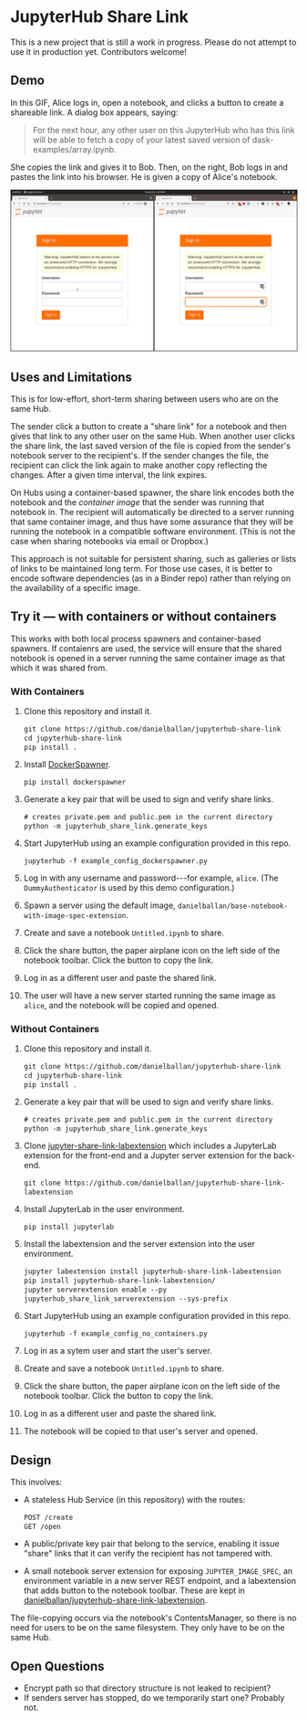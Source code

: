 # JupyterHub Share Link

This is a new project that is still a work in progress. Please do not attempt to
use it in production yet. Contributors welcome!

## Demo

In this GIF, Alice logs in, open a notebook, and clicks a button to create a
shareable link. A dialog box appears, saying:

> For the next hour, any other user on this JupyterHub who has this link will be
> able to fetch a copy of your latest saved version of
> dask-examples/array.ipynb.

She copies the link and gives it to Bob. Then, on the right, Bob logs in and
pastes the link into his browser. He is given a copy of Alice's notebook.

![Demo](https://github.com/danielballan/jupyterhub-share-link/blob/master/demo.gif?raw=true)

## Uses and Limitations

This is for low-effort, short-term sharing between users who are on the same
Hub.

The sender click a button to create a "share link" for a notebook and then gives
that link to any other user on the same Hub. When another user clicks the share
link, the last saved version of the file is copied from the sender's notebook server to
the recipient's. If the sender changes the file, the recipient can click the
link again to make another copy reflecting the changes. After a given time
interval, the link expires.

On Hubs using a container-based spawner, the share link encodes both the
notebook and the *container image* that the sender was running that notebook in.
The recipient will automatically be directed to a server running that same
container image, and thus have some assurance that they will be running the
notebook in a compatible software environment. (This is not the case when
sharing notebooks via email or Dropbox.)

This approach is not suitable for persistent sharing, such as galleries or lists
of links to be maintained long term. For those use cases, it is better to encode
software dependencies (as in a Binder repo) rather than relying on the
availability of a specific image.

## Try it &mdash; with containers or without containers

This works with both local process spawners and container-based spawners. If
contaienrs are used, the service will ensure that the shared notebook is opened
in a server running the same container image as that which it was shared from.

### With Containers

1. Clone this repository and install it.

    ```
    git clone https://github.com/danielballan/jupyterhub-share-link
    cd jupyterhub-share-link
    pip install .
    ```

2. Install [DockerSpawner](https://github.com/jupyterhub/dockerspawner).

    ```
    pip install dockerspawner
    ```

3. Generate a key pair that will be used to sign and verify share links.

    ```
    # creates private.pem and public.pem in the current directory
    python -m jupyterhub_share_link.generate_keys
    ```

4. Start JupyterHub using an example configuration provided in this repo.

    ```
    jupyterhub -f example_config_dockerspawner.py
    ```

5. Log in with any username and password---for example, ``alice``.
   (The ``DummyAuthenticator`` is used by this demo configuration.)

6. Spawn a server using the default image,
   ``danielballan/base-notebook-with-image-spec-extension``.

7. Create and save a notebook ``Untitled.ipynb`` to share.

8. Click the share button, the paper airplane icon on the left side of the
   notebook toolbar. Click the button to copy the link.

9. Log in as a different user and paste the shared link.

10. The user will have a new server started running the same image as ``alice``,
    and the notebook will be copied and opened.

### Without Containers

1. Clone this repository and install it.

    ```
    git clone https://github.com/danielballan/jupyterhub-share-link
    cd jupyterhub-share-link
    pip install .
    ```

2. Generate a key pair that will be used to sign and verify share links.

    ```
    # creates private.pem and public.pem in the current directory
    python -m jupyterhub_share_link.generate_keys
    ```

3. Clone [jupyter-share-link-labextension](https://github.com/danielballan/jupyterhub-share-link-labextension)
   which includes a JupyterLab extension for the front-end and a Jupyter server
   extension for the back-end.

    ```
    git clone https://github.com/danielballan/jupyterhub-share-link-labextension
    ```

4. Install JupyterLab in the user environment.

   ```
   pip install jupyterlab
   ```

5. Install the labextension and the server extension into the user environment.

    ```
    jupyter labextension install jupyterhub-share-link-labextension
    pip install jupyterhub-share-link-labextension/
    jupyter serverextension enable --py jupyterhub_share_link_serverextension --sys-prefix
    ```

6. Start JupyterHub using an example configuration provided in this repo.

    ```
    jupyterhub -f example_config_no_containers.py
    ```

7. Log in as a sytem user and start the user's server.

8. Create and save a notebook ``Untitled.ipynb`` to share.

9. Click the share button, the paper airplane icon on the left side of the
   notebook toolbar. Click the button to copy the link.

10. Log in as a different user and paste the shared link.

11. The notebook will be copied to that user's server and opened.

## Design

This involves:

* A stateless Hub Service (in this repository) with the routes:

  ```
  POST /create
  GET /open
  ```
* A public/private key pair that belong to the service, enabling it issue
  "share" links that it can verify the recipient has not tampered with.
* A small notebook server extension for exposing ``JUPYTER_IMAGE_SPEC``, an
  environment variable in a new server REST endpoint, and a labextension that
  adds button to the notebook toolbar. These are kept in
  [danielballan/jupyterhub-share-link-labextension](https://github.com/danielballan/jupyterhub-share-link-labextension).

The file-copying occurs via the notebook's ContentsManager, so there is no need
for users to be on the same filesystem. They only have to be on the same Hub.

## Open Questions

* Encrypt path so that directory structure is not leaked to recipient?
* If senders server has stopped, do we temporarily start one? Probably not.
